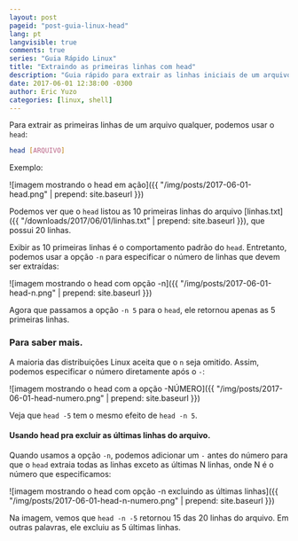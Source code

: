 ```yaml
---
layout: post
pageid: "post-guia-linux-head"
lang: pt
langvisible: true
comments: true
series: "Guia Rápido Linux"
title: "Extraindo as primeiras linhas com head"
description: "Guia rápido para extrair as linhas iniciais de um arquivo usando o head."
date: 2017-06-01 12:38:00 -0300
author: Eric Yuzo
categories: [linux, shell]
---
```

Para extrair as primeiras linhas de um arquivo qualquer, podemos usar o `head`:

```bash
head [ARQUIVO]
```

Exemplo:

![imagem mostrando o head em ação]({{ "/img/posts/2017-06-01-head.png" | prepend: site.baseurl }})

Podemos ver que o `head` listou as 10 primeiras linhas do arquivo [linhas.txt]({{ "/downloads/2017/06/01/linhas.txt" | prepend: site.baseurl }}), que possui 20 linhas.

Exibir as 10 primeiras linhas é o comportamento padrão do `head`. Entretanto, podemos usar a opção `-n` para especificar o número de linhas que devem ser extraídas:

![imagem mostrando o head com opção -n]({{ "/img/posts/2017-06-01-head-n.png" | prepend: site.baseurl }})

Agora que passamos a opção `-n 5` para o `head`, ele retornou apenas as 5 primeiras linhas.

### Para saber mais.

A maioria das distribuições Linux aceita que o `n` seja omitido. Assim, podemos especificar o número diretamente após o `-`:

![imagem mostrando o head com a opção -NÚMERO]({{ "/img/posts/2017-06-01-head-numero.png" | prepend: site.baseurl }})

Veja que `head -5` tem o mesmo efeito de `head -n 5`.

#### Usando head pra excluir as últimas linhas do arquivo.

Quando usamos a opção `-n`, podemos adicionar um `-` antes do número para que o `head` extraia todas as linhas exceto as últimas N linhas, onde N é o número que especificamos:

![imagem mostrando o head com opção -n excluindo as últimas linhas]({{ "/img/posts/2017-06-01-head-n-numero.png" | prepend: site.baseurl }})

Na imagem, vemos que `head -n -5` retornou 15 das 20 linhas do arquivo. Em outras palavras, ele excluiu as 5 últimas linhas.
